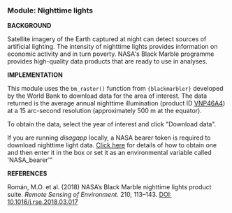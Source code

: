 ### **Module: Nighttime lights**

**BACKGROUND**

Satellite imagery of the Earth captured at night can detect sources of artificial lighting. The intensity of nighttime lights provides information on economic activity and in turn poverty. NASA's Black Marble programme provides high-quality data products that are ready to use in analyses. 

**IMPLEMENTATION**

This module uses the `bm_raster()` function from `{blackmarbler}` developed by the World Bank to download data for the area of interest. The data returned is the average annual nighttime illumination (product ID <a href = "https://ladsweb.modaps.eosdis.nasa.gov/missions-and-measurements/products/VNP46A4" target="_blank">VNP46A4</a>) at a 15 arc-second resolution (approximately 500 m at the equator).

To obtain the data, select the year of interest and click "Download data".

If you are running *disagapp* locally, a NASA bearer token is required to download nighttime light data. <a href = "https://cran.r-project.org/web/packages/blackmarbler/readme/README.html#token" target="_blank">Click here</a> for details of how to obtain one and then enter it in the box or set it as an environmental variable called 'NASA_bearer'"

**REFERENCES**

Román, M.O. et al. (2018) NASA’s Black Marble nighttime lights product suite. *Remote Sensing of Environment*. 210, 113–143. <a href= "https://doi.org/10.1016/j.rse.2018.03.017" target="_blank">DOI: 10.1016/j.rse.2018.03.017</a>
